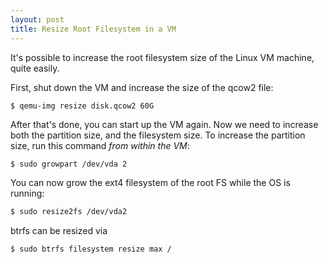 ```yaml
---
layout: post
title: Resize Root Filesystem in a VM
---
```


It's possible to increase the root filesystem size of the Linux VM machine, quite easily.

First, shut down the VM and increase the size of the qcow2 file:

```
$ qemu-img resize disk.qcow2 60G
```

After that's done, you can start up the VM again. Now we need to increase both the
partition size, and the filesystem size. To increase the partition size, run this command
*from within the VM*:

```bash
$ sudo growpart /dev/vda 2
```

You can now grow the ext4 filesystem of the root FS while the OS is running:
```bash
$ sudo resize2fs /dev/vda2
```

btrfs can be resized via
```bash
$ sudo btrfs filesystem resize max /
```
